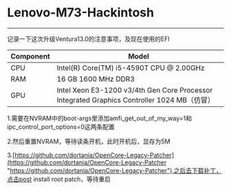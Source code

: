 # Lenovo-M73-Hackintosh

***

记录一下这次升级Ventura13.0的注意事项，及现在使用的EFI

| Component | Model                                                                                   |
| --------- | --------------------------------------------------------------------------------------- |
| CPU       | Intel(R) Core(TM) i5-4590T CPU @ 2.00GHz                                                |
| RAM       | 16 GB 1600 MHz DDR3                                                                     |
| GPU       | Intel Xeon E3-1200 v3/4th Gen Core Processor Integrated Graphics Controller 1024 MB（仿冒） |

1.需要在NVRAM中的boot-args里添加amfi\_get\_out\_of\_my\_way=1和ipc\_control\_port\_options=0这两条配置

2.然后重置NVRAM，等待读条开机，此时开机后，显存为5M

3.[https://github.com/dortania/OpenCore-Legacy-Patcher](https://github.com/dortania/OpenCore-Legacy-Patcher "https://github.com/dortania/OpenCore-Legacy-Patcher"),之后去下载补丁，点击post install root patch，等待重启
